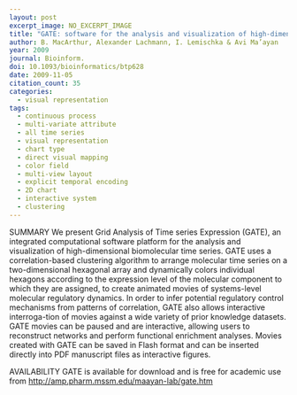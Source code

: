 ```yaml
---
layout: post
excerpt_image: NO_EXCERPT_IMAGE
title: "GATE: software for the analysis and visualization of high-dimensional time series expression data"
author: B. MacArthur, Alexander Lachmann, I. Lemischka & Avi Ma’ayan
year: 2009
journal: Bioinform.
doi: 10.1093/bioinformatics/btp628
date: 2009-11-05
citation_count: 35
categories:
  - visual representation
tags:
  - continuous process
  - multi-variate attribute
  - all time series
  - visual representation
  - chart type
  - direct visual mapping
  - color field
  - multi-view layout
  - explicit temporal encoding
  - 2D chart
  - interactive system
  - clustering
---
```

SUMMARY
We present Grid Analysis of Time series Expression (GATE), an integrated computational software platform for the analysis and visualization of high-dimensional biomolecular time series. GATE uses a correlation-based clustering algorithm to arrange molecular time series on a two-dimensional hexagonal array and dynamically colors individual hexagons according to the expression level of the molecular component to which they are assigned, to create animated movies of systems-level molecular regulatory dynamics. In order to infer potential regulatory control mechanisms from patterns of correlation, GATE also allows interactive interroga-tion of movies against a wide variety of prior knowledge datasets. GATE movies can be paused and are interactive, allowing users to reconstruct networks and perform functional enrichment analyses. Movies created with GATE can be saved in Flash format and can be inserted directly into PDF manuscript files as interactive figures.


AVAILABILITY
GATE is available for download and is free for academic use from http://amp.pharm.mssm.edu/maayan-lab/gate.htm
